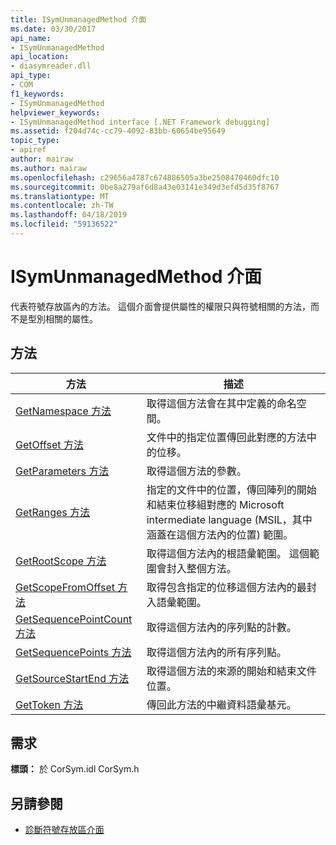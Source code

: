 ```yaml
---
title: ISymUnmanagedMethod 介面
ms.date: 03/30/2017
api_name:
- ISymUnmanagedMethod
api_location:
- diasymreader.dll
api_type:
- COM
f1_keywords:
- ISymUnmanagedMethod
helpviewer_keywords:
- ISymUnmanagedMethod interface [.NET Framework debugging]
ms.assetid: f204d74c-cc79-4092-83bb-60654be95649
topic_type:
- apiref
author: mairaw
ms.author: mairaw
ms.openlocfilehash: c29656a4787c674886505a3be2508470460dfc10
ms.sourcegitcommit: 0be8a279af6d8a43e03141e349d3efd5d35f8767
ms.translationtype: MT
ms.contentlocale: zh-TW
ms.lasthandoff: 04/18/2019
ms.locfileid: "59136522"
---
```

# <a name="isymunmanagedmethod-interface"></a>ISymUnmanagedMethod 介面
代表符號存放區內的方法。 這個介面會提供屬性的權限只與符號相關的方法，而不是型別相關的屬性。  
  
## <a name="methods"></a>方法  
  
|方法|描述|  
|------------|-----------------|  
|[GetNamespace 方法](../../../../docs/framework/unmanaged-api/diagnostics/isymunmanagedmethod-getnamespace-method.md)|取得這個方法會在其中定義的命名空間。|  
|[GetOffset 方法](../../../../docs/framework/unmanaged-api/diagnostics/isymunmanagedmethod-getoffset-method.md)|文件中的指定位置傳回此對應的方法中的位移。|  
|[GetParameters 方法](../../../../docs/framework/unmanaged-api/diagnostics/isymunmanagedmethod-getparameters-method.md)|取得這個方法的參數。|  
|[GetRanges 方法](../../../../docs/framework/unmanaged-api/diagnostics/isymunmanagedmethod-getranges-method.md)|指定的文件中的位置，傳回陣列的開始和結束位移組對應的 Microsoft intermediate language (MSIL，其中涵蓋在這個方法內的位置) 範圍。|  
|[GetRootScope 方法](../../../../docs/framework/unmanaged-api/diagnostics/isymunmanagedmethod-getrootscope-method.md)|取得這個方法內的根語彙範圍。 這個範圍會封入整個方法。|  
|[GetScopeFromOffset 方法](../../../../docs/framework/unmanaged-api/diagnostics/isymunmanagedmethod-getscopefromoffset-method.md)|取得包含指定的位移這個方法內的最封入語彙範圍。|  
|[GetSequencePointCount 方法](../../../../docs/framework/unmanaged-api/diagnostics/isymunmanagedmethod-getsequencepointcount-method.md)|取得這個方法內的序列點的計數。|  
|[GetSequencePoints 方法](../../../../docs/framework/unmanaged-api/diagnostics/isymunmanagedmethod-getsequencepoints-method.md)|取得這個方法內的所有序列點。|  
|[GetSourceStartEnd 方法](../../../../docs/framework/unmanaged-api/diagnostics/isymunmanagedmethod-getsourcestartend-method.md)|取得這個方法的來源的開始和結束文件位置。|  
|[GetToken 方法](../../../../docs/framework/unmanaged-api/diagnostics/isymunmanagedmethod-gettoken-method.md)|傳回此方法的中繼資料語彙基元。|  
  
## <a name="requirements"></a>需求  
 **標頭：** 於 CorSym.idl CorSym.h  
  
## <a name="see-also"></a>另請參閱

- [診斷符號存放區介面](../../../../docs/framework/unmanaged-api/diagnostics/diagnostics-symbol-store-interfaces.md)
